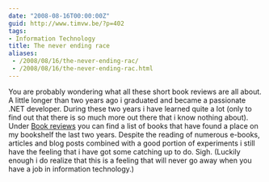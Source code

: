 ```yaml
---
date: "2008-08-16T00:00:00Z"
guid: http://www.timvw.be/?p=402
tags:
- Information Technology
title: The never ending race
aliases:
 - /2008/08/16/the-never-ending-rac/
 - /2008/08/16/the-never-ending-rac.html
---
```

You are probably wondering what all these short book reviews are all about. A little longer than two years ago i graduated and became a passionate .NET developer. During these two years i have learned quite a lot (only to find out that there is so much more out there that i know nothing about). Under [Book reviews](http://www.timvw.be/category/book-reviews/) you can find a list of books that have found a place on my bookshelf the last two years. Despite the reading of numerous e-books, articles and blog posts combined with a good portion of experiments i still have the feeling that i have got some catching up to do. Sigh. (Luckily enough i do realize that this is a feeling that will never go away when you have a job in information technology.)